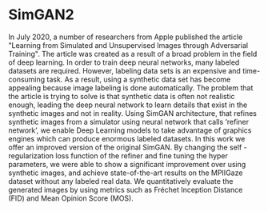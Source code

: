 # SimGAN2
In July 2020, a number of researchers from Apple published the article "Learning from Simulated and Unsupervised Images through Adversarial Training". The article was created as a result of a broad problem in the field of deep learning. In order to train deep neural networks, many labeled datasets are required. However, labeling data sets is an expensive and time-consuming task. As a result, using a synthetic data set has become appealing because image labeling is done automatically. The problem that the article is trying to solve is that synthetic data is often not realistic enough, leading the deep neural network to learn details that exist in the synthetic images and not in reality. Using SimGAN architecture, that refines synthetic images from a simulator using neural network that calls ‘refiner network’, we enable Deep Learning models to take advantage of graphics engines which can produce enormous labeled datasets.
In this work we offer an improved version of the original SimGAN. By changing the self - regularization loss function of the refiner and fine tuning the hyper parameters, we were able to show a significant improvement over using synthetic images, and achieve state-of-the-art results on the MPIIGaze dataset without any labeled real data. We quantitatively evaluate the generated images by using metrics such as Fréchet Inception Distance (FID) and Mean Opinion Score (MOS).
